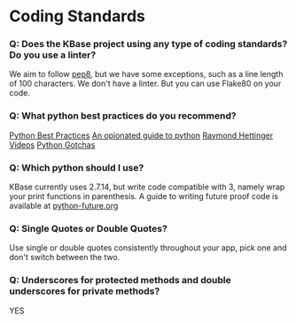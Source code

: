 # Coding Standards

### Q: Does the KBase project using any type of coding standards? Do you use a linter?

We aim to follow [pep8](https://www.python.org/dev/peps/pep-0008/#programming-recommendations), but we have some exceptions,
such as a line length of 100 characters. We don't have a linter. But you can use Flake80 on your code. 

### Q: What python best practices do you recommend?

[Python Best Practices](https://gist.github.com/sloria/7001839)
[An opionated guide to python](http://docs.python-guide.org/en/latest/writing/structure/#object-oriented-programming)
[Raymond Hettinger Videos](http://pyvideo.org/speaker/raymond-hettinger.html)
[Python Gotchas](https://www.toptal.com/python/top-10-mistakes-that-python-programmers-make)

### Q: Which python should I use?

KBase currently uses 2.7.14, but write code compatible with 3, namely wrap your print functions in parenthesis. A guide to writing future proof code is available at
[python-future.org](http://python-future.org/compatible_idioms.html)

### Q: Single Quotes or Double Quotes?
Use single or double quotes consistently throughout your app, pick one and don't switch between the two.

### Q: Underscores for protected methods and double underscores for private methods?
YES


